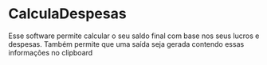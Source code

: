 # CalculaDespesas
Esse software permite calcular o seu saldo final com base nos seus lucros e despesas. Também permite que uma saída seja gerada contendo essas informações no clipboard
